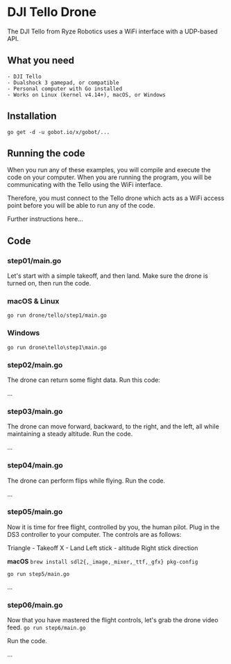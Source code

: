# DJI Tello Drone

The DJI Tello from Ryze Robotics uses a WiFi interface with a UDP-based API.

## What you need

    - DJI Tello
    - Dualshock 3 gamepad, or compatible
    - Personal computer with Go installed
    - Works on Linux (kernel v4.14+), macOS, or Windows

## Installation

```
go get -d -u gobot.io/x/gobot/...
```

## Running the code
When you run any of these examples, you will compile and execute the code on your computer. When you are running the program, you will be communicating with the Tello using the WiFi interface.

Therefore, you must connect to the Tello drone which acts as a WiFi access point before you will be able to run any of the code.

Further instructions here...

## Code

### step01/main.go

Let's start with a simple takeoff, and then land. Make sure the drone is turned on, then run the code.

### macOS & Linux

    go run drone/tello/step1/main.go

### Windows

    go run drone\tello\step1\main.go


### step02/main.go

The drone can return some flight data. Run this code:

...

### step03/main.go

The drone can move forward, backward, to the right, and the left, all while maintaining a steady altitude. Run the code.

...

### step04/main.go

The drone can perform flips while flying. Run the code.

...

### step05/main.go

Now it is time for free flight, controlled by you, the human pilot. Plug in the DS3 controller to your computer. The controls are as follows:

Triangle - Takeoff
X -  Land
Left stick - altitude
Right stick direction

**macOS**
```brew install sdl2{,_image,_mixer,_ttf,_gfx} pkg-config```

`go run step5/main.go`

...

### step06/main.go

Now that you have mastered the flight controls, let's grab the drone video feed.
`go run step6/main.go`

Run the code.

...
